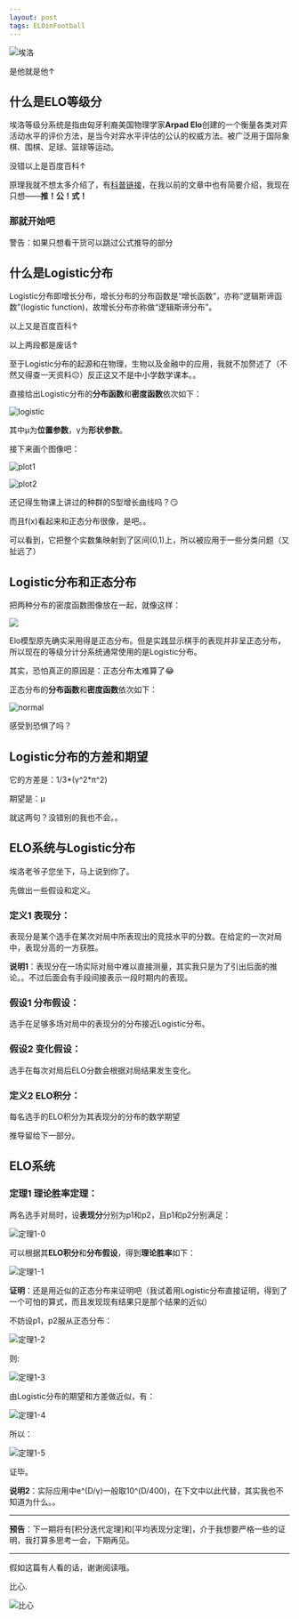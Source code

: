 ```yaml
---
layout: post
tags: ELOinFootball
---
```


![埃洛](/images/00004.jpg)

是他就是他↑

<!--more-->

## 什么是ELO等级分

埃洛等级分系统是指由匈牙利裔美国物理学家**Arpad Elo**创建的一个衡量各类对弈活动水平的评价方法，是当今对弈水平评估的公认的权威方法。被广泛用于国际象棋、围棋、足球、篮球等运动。

没错以上是百度百科↑

原理我就不想太多介绍了，有[科普链接](https://zhuanlan.zhihu.com/p/28190267)，在我以前的文章中也有简要介绍，我现在只想——**推！公！式！**

### 那就开始吧

警告：如果只想看干货可以跳过公式推导的部分

## 什么是Logistic分布

Logistic分布即增长分布，增长分布的分布函数是“增长函数”，亦称“逻辑斯谛函数”(logistic function)，故增长分布亦称做“逻辑斯谛分布”。

以上又是百度百科↑

以上两段都是废话↑

至于Logistic分布的起源和在物理，生物以及金融中的应用，我就不加赘述了（不然又得查一天资料:neutral_face:）反正这又不是中小学数学课本。。

直接给出Logistic分布的**分布函数**和**密度函数**依次如下：

![logistic](/formula/00001.jpg)

其中μ为**位置参数**，γ为**形状参数**。

接下来画个图像吧：

![plot1](/images/00005.jpg)

![plot2](/images/00006.jpg)

还记得生物课上讲过的种群的S型增长曲线吗？:smirk:

而且f(x)看起来和正态分布很像，是吧。。

可以看到，它把整个实数集映射到了区间(0,1)上，所以被应用于一些分类问题（又扯远了）

## Logistic分布和正态分布

把两种分布的密度函数图像放在一起，就像这样：

![](/images/00007.jpg)

Elo模型原先确实采用得是正态分布。但是实践显示棋手的表现并非呈正态分布，所以现在的等级分计分系统通常使用的是Logistic分布。

其实，恐怕真正的原因是：正态分布太难算了:joy:

正态分布的**分布函数**和**密度函数**依次如下：

![normal](/formula/00002.jpg)

感受到恐惧了吗？

## Logistic分布的方差和期望

它的方差是：1/3*(γ^2*π^2)

期望是：μ

就这两句？没错别的我也不会。。

## ELO系统与Logistic分布

埃洛老爷子您坐下，马上说到你了。

先做出一些假设和定义。

### **定义1** 表现分：

表现分是某个选手在某次对局中所表现出的竞技水平的分数。在给定的一次对局中，表现分高的一方获胜。

**说明1**：表现分在一场实际对局中难以直接测量，其实我只是为了引出后面的推论。。不过后面会有手段间接表示一段时期内的表现。

### **假设1** 分布假设：

选手在足够多场对局中的表现分的分布接近Logistic分布。

### **假设2** 变化假设：

选手在每次对局后ELO分数会根据对局结果发生变化。

### **定义2** ELO积分：

每名选手的ELO积分为其表现分的分布的数学期望

推导留给下一部分。

## ELO系统

### **定理1** 理论胜率定理：

两名选手对局时，设**表现分**分别为p1和p2，且p1和p2分别满足：

![定理1-0](/formula/00003.jpg)

可以根据其**ELO积分**和**分布假设**，得到**理论胜率**如下：

![定理1-1](/formula/00004.jpg)

**证明**：还是用近似的正态分布来证明吧（我试着用Logistic分布直接证明，得到了一个可怕的算式，而且发现现有结果只是那个结果的近似）

不妨设p1，p2服从正态分布：

![定理1-2](/formula/00005.jpg)

则:

![定理1-3](/formula/00006.jpg)

由Logistic分布的期望和方差做近似，有：

![定理1-4](/formula/00007.jpg)

所以：

![定理1-5](/formula/00008.jpg)

证毕。

**说明2**：实际应用中e^(D/γ)一般取10^(D/400)，在下文中以此代替，其实我也不知道为什么。。

---

**预告**：下一期将有[积分迭代定理]和[平均表现分定理]，介于我想要严格一些的证明，我打算多思考一会，下期再见。

---

假如这篇有人看的话，谢谢阅读哦。

比心.

![比心](/images/bixin.jpg)
